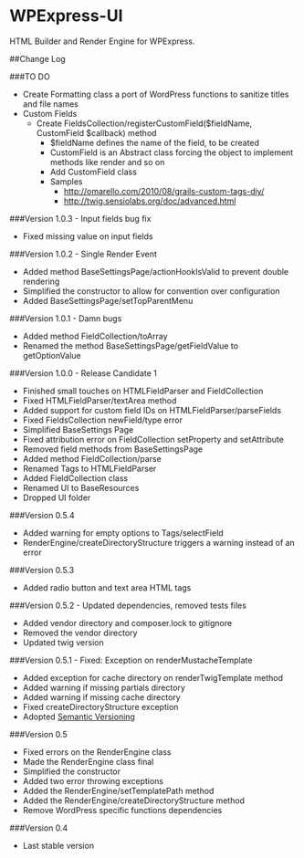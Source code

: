 # WPExpress-UI

HTML Builder and Render Engine for WPExpress.
 

##Change Log


###TO DO


- Create Formatting class a port of WordPress functions to sanitize titles and file names
- Custom Fields
    - Create FieldsCollection/registerCustomField($fieldName, CustomField $callback) method
        - $fieldName defines the name of the field, to be created
        - CustomField is an Abstract class forcing the object to implement methods like render and so on
        - Add CustomField class
        - Samples
            - http://omarello.com/2010/08/grails-custom-tags-diy/
            - http://twig.sensiolabs.org/doc/advanced.html


###Version 1.0.3 - Input fields bug fix

- Fixed missing value on input fields


###Version 1.0.2 - Single Render Event

- Added method BaseSettingsPage/actionHookIsValid to prevent double rendering
- Simplified the constructor to allow for convention over configuration 
- Added BaseSettingsPage/setTopParentMenu

###Version 1.0.1 - Damn bugs

- Added method FieldCollection/toArray
- Renamed the method BaseSettingsPage/getFieldValue to getOptionValue


###Version 1.0.0 - Release Candidate 1

- Finished small touches on HTMLFieldParser and FieldCollection
- Fixed HTMLFieldParser/textArea method
- Added support for custom field IDs on HTMLFieldParser/parseFields
- Fixed FieldsCollection newField/type error
- Simplified BaseSettings Page
- Fixed attribution error on FieldCollection setProperty and setAttribute
- Removed field methods from BaseSettingsPage
- Added method FieldCollection/parse
- Renamed Tags to HTMLFieldParser
- Added FieldCollection class
- Renamed UI to BaseResources 
- Dropped UI folder


###Version 0.5.4 

- Added warning for empty options to Tags/selectField
- RenderEngine/createDirectoryStructure triggers a warning instead of an error 

###Version 0.5.3

- Added radio button and text area HTML tags


###Version 0.5.2 - Updated dependencies, removed tests files

- Added vendor directory and composer.lock to gitignore
- Removed the vendor directory
- Updated twig version


###Version 0.5.1 - Fixed: Exception on renderMustacheTemplate

- Added exception for cache directory on renderTwigTemplate method
- Added warning if missing partials directory
- Added warning if missing cache directory
- Fixed createDirectoryStructure exception
- Adopted [Semantic Versioning](http://semver.org)


###Version 0.5

- Fixed errors on the RenderEngine class
- Made the RenderEngine class final
- Simplified the constructor
- Added two error throwing exceptions
- Added the RenderEngine/setTemplatePath method 
- Added the RenderEngine/createDirectoryStructure method
- Remove WordPress specific functions dependencies

###Version 0.4

- Last stable version